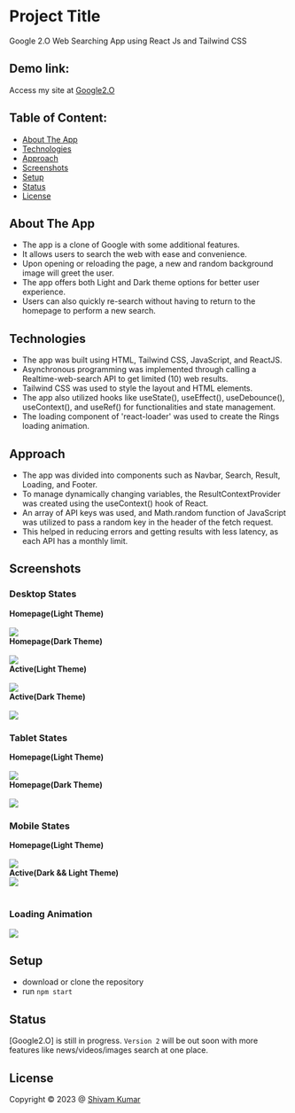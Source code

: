 # Project Title
Google 2.O Web Searching App using React Js and Tailwind CSS

## Demo link:
Access my site at [Google2.O](https://itsme-shivamkumar.github.io/Google2.O/)

## Table of Content:

- [About The App](#about-the-app)
- [Technologies](#technologies)
- [Approach](#approach)
- [Screenshots](#screenshots)
- [Setup](#setup)
- [Status](#status)
- [License](#license)

## About The App

 - The app is a clone of Google with some additional features. 
 - It allows users to search the web with ease and convenience. 
 - Upon opening or reloading the page, a new and random background image will greet the user. 
 - The app offers both Light and Dark theme options for better user experience. 
 - Users can also quickly re-search without having to return to the homepage to perform a new search.

## Technologies

 - The app was built using HTML, Tailwind CSS, JavaScript, and ReactJS. 
 - Asynchronous programming was implemented through calling a Realtime-web-search API to get limited (10) web results. 
 - Tailwind CSS was used to style the layout and HTML elements. 
 - The app also utilized hooks like useState(), useEffect(), useDebounce(), useContext(), and useRef() for functionalities and state management. 
 - The loading component of 'react-loader' was used to create the Rings loading animation.

## Approach

 - The app was divided into components such as Navbar, Search, Result, Loading, and Footer. 
 - To manage dynamically changing variables, the ResultContextProvider was created using the useContext() hook of React. 
 - An array of API keys was used, and Math.random function of JavaScript was utilized to pass a random key in the header of the fetch request. 
 - This helped in reducing errors and getting results with less latency, as each API has a monthly limit.

## Screenshots
### Desktop States<br/>
 <b>Homepage(Light Theme)</b><br/><br/>
 <img src="./screenshots/lightDesktop.png" /><br/>
 <b>Homepage(Dark Theme)</b><br/><br/>
 <img src="./screenshots/darkDesktop.png" /><br/>
 <b>Active(Light Theme)</b><br/><br/>
 <img src="./screenshots/lightDesktopActive.png" /><br/>
 <b>Active(Dark Theme)</b><br/><br/>
 <img src="./screenshots/darkDesktopActive.png" /><br/>

### Tablet States<br/>
 <b>Homepage(Light Theme)</b><br/><br/>
 <img src="./screenshots/lightTablet.png" /><br/>
 <b>Homepage(Dark Theme)</b><br/><br/>
 <img src="./screenshots/darkTablet.png" /><br/>

### Mobile States<br/>
 <b>Homepage(Light Theme)</b><br/><br/>
 <img src="./screenshots/lightMobile.png" /><br/>
 <b>Active(Dark && Light Theme)</b><br/>
 <img src="./screenshots/mobileActive.png" /><br/><br/>

### Loading Animation<br/>
 <img src="./screenshots/loading.gif" /><br/>

## Setup
- download or clone the repository
- run `npm start`


## Status
[Google2.O] is still in progress. `Version 2` will be out soon with more features like news/videos/images search at one place.

## License
Copyright © 2023 @ [Shivam Kumar](https://github.com/itsme-shivamkumar/)
